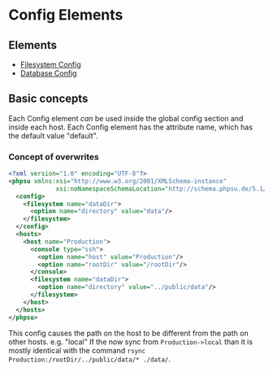 # Config Elements

## Elements

- [Filesystem Config](./ConfigElements/Filesystem.md)
- [Database Config](./ConfigElements/Database.md)

## Basic concepts

Each Config element *can* be used inside the global config section and inside each host.
Each Config element has the attribute name, which has the default value "default". 

### Concept of overwrites

```xml
<?xml version="1.0" encoding="UTF-8"?>
<phpsu xmlns:xsi="http://www.w3.org/2001/XMLSchema-instance"
             xsi:noNamespaceSchemaLocation="http://schema.phpsu.de/5.1/phpsu.xsd">
  <config>
    <filesystem name="dataDir">
      <option name="directory" value="data"/>
    </filesystem>
  </config>
  <hosts>
    <host name="Production">
      <console type="ssh">
        <option name="host" value="Production"/>
        <option name="rootDir" value="/rootDir"/>    
      </console>
      <filesystem name="dataDir">
        <option name="directory" value="../public/data"/>  
      </filesystem>
    </host>
  </hosts>
</phpsu>
```

This config causes the path on the host to be different from the path on other hosts. e.g. "local"
If the now sync from ``Production->local`` than it is mostly identical with the command ``rsync Production:/rootDir/../public/data/* ./data/``.
